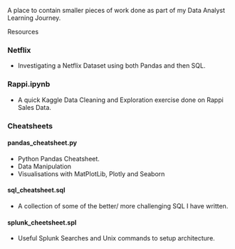 A place to contain smaller pieces of work done as part of my Data Analyst Learning Journey.

Resources
### Netflix
- Investigating a Netflix Dataset using both Pandas and then SQL.

### Rappi.ipynb
 - A quick Kaggle Data Cleaning and Exploration exercise done on Rappi Sales Data.

### Cheatsheets
 
 #### pandas_cheatsheet.py
 - Python Pandas Cheatsheet.
 - Data Manipulation
 - Visualisations with MatPlotLib, Plotly and Seaborn
 
 #### sql_cheatsheet.sql
 - A collection of some of the better/ more challenging SQL I have written.

 #### splunk_cheetsheet.spl
 - Useful Splunk Searches and Unix commands to setup architecture.
